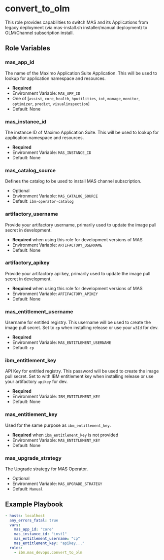 convert_to_olm
=============
This role provides capabilities to switch MAS and its Applications from legacy deployment (via mas-install.sh installer/manual deployment) to OLM/Channel subscription install.

Role Variables
--------------

### mas_app_id
The name of the Maximo Application Suite Application. This will be used to lookup for application namespace and resources.

- **Required**
- Environment Variable: `MAS_APP_ID`
- One of [`assist`, `core`, `health`, `hputilities`, `iot`, `manage`, `monitor`, `optimizer`, `predict`, `visualinspection`]
- Default: None

### mas_instance_id
The instance ID of Maximo Application Suite. This will be used to lookup for application namespace and resources.

- **Required**
- Environment Variable: `MAS_INSTANCE_ID`
- Default: None

### mas_catalog_source 
Defines the catalog to be used to install MAS channel subscription.

- Optional
- Environment Variable: `MAS_CATALOG_SOURCE`
- Default: `ibm-operator-catalog`

### artifactory_username
Provide your artifactory username, primarily used to update the image pull secret in development.

- **Required** when using this role for development versions of MAS
- Environment Variable: `ARTIFACTORY_USERNAME`
- Default: None

### artifactory_apikey
Provide your artifactory api key, primarily used to update the image pull secret in development.

- **Required** when using this role for development versions of MAS
- Environment Variable: `ARTIFACTORY_APIKEY`
- Default: None

### mas_entitlement_username
Username for entitled registry. This username will be used to create the image pull secret. Set to `cp` when installing release or use your `w3Id` for dev.

- **Required**
- Environment Variable: `MAS_ENTITLEMENT_USERNAME`
- Default: `cp`

### ibm_entitlement_key
 API Key for entitled registry. This password will be used to create the image pull secret. Set to with IBM entitlement key when installing release or use your artifactory `apikey` for dev.

- **Required**
- Environment Variable: `IBM_ENTITLEMENT_KEY`
- Default: None

### mas_entitlement_key
 Used for the same purpose as `ibm_entitlement_key`.

- **Required** when `ibm_entitlement_key` is not provided
- Environment Variable: `MAS_ENTITLEMENT_KEY`
- Default: None

### mas_upgrade_strategy
The Upgrade strategy for MAS Operator.

- Optional
- Environment Variable: `MAS_UPGRADE_STRATEGY`
- Default: `Manual`

Example Playbook
----------------

```yaml
- hosts: localhost
  any_errors_fatal: true
  vars:
    mas_app_id: "core"
    mas_instance_id: "inst1"
    mas_entitlement_username: "cp"
    mas_entitlement_key: "apikey..."
  roles:
    - ibm.mas_devops.convert_to_olm
```
